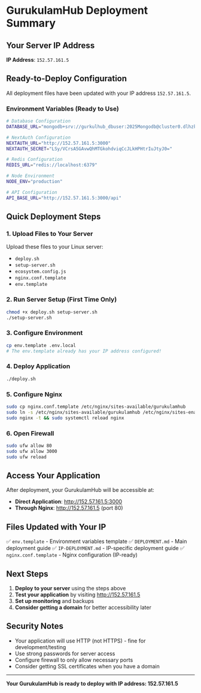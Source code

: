 # GurukulamHub Deployment Summary

## Your Server IP Address
**IP Address**: `152.57.161.5`

## Ready-to-Deploy Configuration

All deployment files have been updated with your IP address `152.57.161.5`.

### Environment Variables (Ready to Use)
```bash
# Database Configuration
DATABASE_URL="mongodb+srv://gurkulhub_dbuser:2025Mongodb@cluster0.dlhzk.mongodb.net/gurkulhub?retryWrites=true&w=majority&appName=Cluster0"

# NextAuth Configuration
NEXTAUTH_URL="http://152.57.161.5:3000"
NEXTAUTH_SECRET="LSy/VCrsA5GAvwQhMTGkohdviqCcJLkHPHtrIuJtyJ0="

# Redis Configuration
REDIS_URL="redis://localhost:6379"

# Node Environment
NODE_ENV="production"

# API Configuration
API_BASE_URL="http://152.57.161.5:3000/api"
```

## Quick Deployment Steps

### 1. Upload Files to Your Server
Upload these files to your Linux server:
- `deploy.sh`
- `setup-server.sh`
- `ecosystem.config.js`
- `nginx.conf.template`
- `env.template`

### 2. Run Server Setup (First Time Only)
```bash
chmod +x deploy.sh setup-server.sh
./setup-server.sh
```

### 3. Configure Environment
```bash
cp env.template .env.local
# The env.template already has your IP address configured!
```

### 4. Deploy Application
```bash
./deploy.sh
```

### 5. Configure Nginx
```bash
sudo cp nginx.conf.template /etc/nginx/sites-available/gurukulamhub
sudo ln -s /etc/nginx/sites-available/gurukulamhub /etc/nginx/sites-enabled/
sudo nginx -t && sudo systemctl reload nginx
```

### 6. Open Firewall
```bash
sudo ufw allow 80
sudo ufw allow 3000
sudo ufw reload
```

## Access Your Application

After deployment, your GurukulamHub will be accessible at:

- **Direct Application**: http://152.57.161.5:3000
- **Through Nginx**: http://152.57.161.5 (port 80)

## Files Updated with Your IP

✅ `env.template` - Environment variables template
✅ `DEPLOYMENT.md` - Main deployment guide
✅ `IP-DEPLOYMENT.md` - IP-specific deployment guide
✅ `nginx.conf.template` - Nginx configuration (IP-ready)

## Next Steps

1. **Deploy to your server** using the steps above
2. **Test your application** by visiting http://152.57.161.5
3. **Set up monitoring** and backups
4. **Consider getting a domain** for better accessibility later

## Security Notes

- Your application will use HTTP (not HTTPS) - fine for development/testing
- Use strong passwords for server access
- Configure firewall to only allow necessary ports
- Consider getting SSL certificates when you have a domain

---

**Your GurukulamHub is ready to deploy with IP address: 152.57.161.5**
